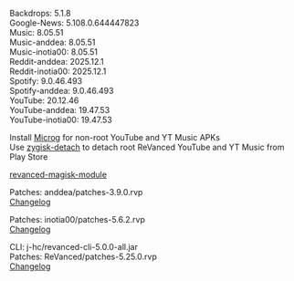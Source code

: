Backdrops: 5.1.8  
Google-News: 5.108.0.644447823  
Music: 8.05.51  
Music-anddea: 8.05.51  
Music-inotia00: 8.05.51  
Reddit-anddea: 2025.12.1  
Reddit-inotia00: 2025.12.1  
Spotify: 9.0.46.493  
Spotify-anddea: 9.0.46.493  
YouTube: 20.12.46  
YouTube-anddea: 19.47.53  
YouTube-inotia00: 19.47.53  

Install [Microg](https://github.com/ReVanced/GmsCore/releases) for non-root YouTube and YT Music APKs  
Use [zygisk-detach](https://github.com/j-hc/zygisk-detach) to detach root ReVanced YouTube and YT Music from Play Store  

[revanced-magisk-module](https://github.com/j-hc/revanced-magisk-module)
  
Patches: anddea/patches-3.9.0.rvp  
[Changelog](https://github.com/anddea/revanced-patches/releases/tag/v3.9.0)

Patches: inotia00/patches-5.6.2.rvp  
[Changelog](https://github.com/inotia00/revanced-patches/releases/tag/v5.6.2)

CLI: j-hc/revanced-cli-5.0.0-all.jar  
Patches: ReVanced/patches-5.25.0.rvp  
[Changelog](https://github.com/ReVanced/revanced-patches/releases/tag/v5.25.0)  

